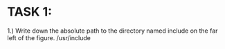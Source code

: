 # TASK 1:
1.) Write down the absolute path to the directory named include on the far left of the figure. 
    /usr/include
